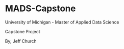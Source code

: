 # MADS-Capstone
University of Michigan - Master of Applied Data Science

Capstone Project

By, Jeff Church
